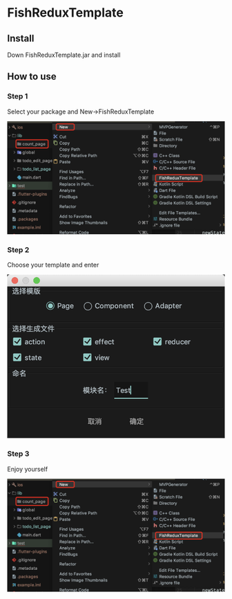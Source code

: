 # FishReduxTemplate

## Install
Down FishReduxTemplate.jar and install

## How to use

### Step 1
Select your package and New->FishReduxTemplate

![](https://github.com/BakerJQ/FishReduxTemplateForAS/blob/master/screenshots/package.png?raw=true)

### Step 2
Choose your template and enter 

![](https://github.com/BakerJQ/FishReduxTemplateForAS/blob/master/screenshots/modal.png?raw=true)

### Step 3
Enjoy yourself

![](https://github.com/BakerJQ/FishReduxTemplateForAS/blob/master/screenshots/package.png?raw=true)
